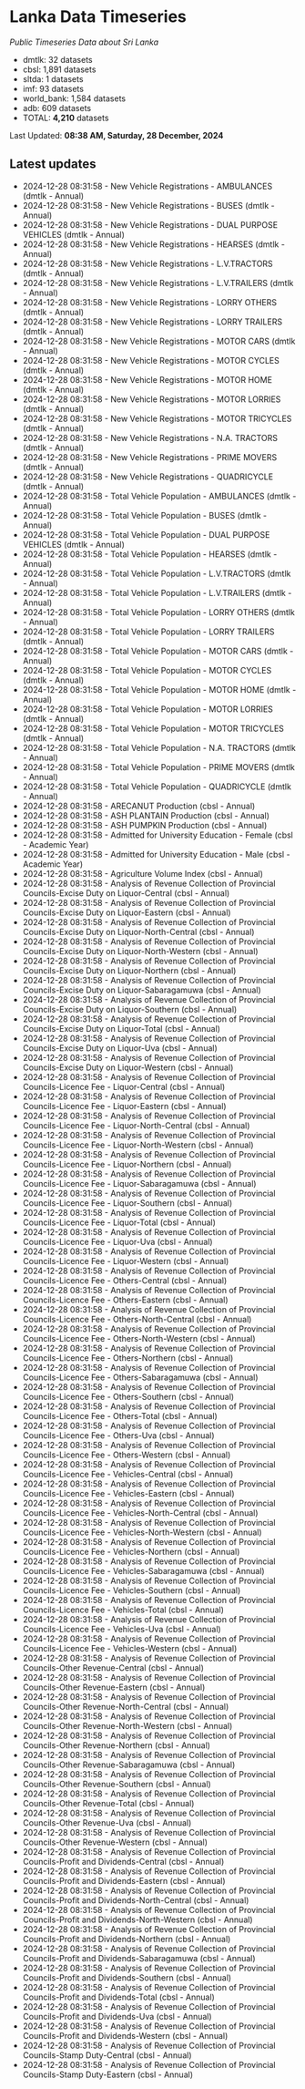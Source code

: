 # Lanka Data Timeseries
*Public Timeseries Data about Sri Lanka*

* dmtlk: 32 datasets
* cbsl: 1,891 datasets
* sltda: 1 datasets
* imf: 93 datasets
* world_bank: 1,584 datasets
* adb: 609 datasets
* TOTAL: **4,210** datasets

Last Updated: **08:38 AM, Saturday, 28 December, 2024**

## Latest updates

* 2024-12-28 08:31:58 - New Vehicle Registrations - AMBULANCES (dmtlk - Annual)
* 2024-12-28 08:31:58 - New Vehicle Registrations - BUSES (dmtlk - Annual)
* 2024-12-28 08:31:58 - New Vehicle Registrations - DUAL PURPOSE VEHICLES (dmtlk - Annual)
* 2024-12-28 08:31:58 - New Vehicle Registrations - HEARSES (dmtlk - Annual)
* 2024-12-28 08:31:58 - New Vehicle Registrations - L.V.TRACTORS (dmtlk - Annual)
* 2024-12-28 08:31:58 - New Vehicle Registrations - L.V.TRAILERS (dmtlk - Annual)
* 2024-12-28 08:31:58 - New Vehicle Registrations - LORRY OTHERS (dmtlk - Annual)
* 2024-12-28 08:31:58 - New Vehicle Registrations - LORRY TRAILERS (dmtlk - Annual)
* 2024-12-28 08:31:58 - New Vehicle Registrations - MOTOR CARS (dmtlk - Annual)
* 2024-12-28 08:31:58 - New Vehicle Registrations - MOTOR CYCLES (dmtlk - Annual)
* 2024-12-28 08:31:58 - New Vehicle Registrations - MOTOR HOME (dmtlk - Annual)
* 2024-12-28 08:31:58 - New Vehicle Registrations - MOTOR LORRIES (dmtlk - Annual)
* 2024-12-28 08:31:58 - New Vehicle Registrations - MOTOR TRICYCLES (dmtlk - Annual)
* 2024-12-28 08:31:58 - New Vehicle Registrations - N.A. TRACTORS (dmtlk - Annual)
* 2024-12-28 08:31:58 - New Vehicle Registrations - PRIME MOVERS (dmtlk - Annual)
* 2024-12-28 08:31:58 - New Vehicle Registrations - QUADRICYCLE (dmtlk - Annual)
* 2024-12-28 08:31:58 - Total Vehicle Population - AMBULANCES (dmtlk - Annual)
* 2024-12-28 08:31:58 - Total Vehicle Population - BUSES (dmtlk - Annual)
* 2024-12-28 08:31:58 - Total Vehicle Population - DUAL PURPOSE VEHICLES (dmtlk - Annual)
* 2024-12-28 08:31:58 - Total Vehicle Population - HEARSES (dmtlk - Annual)
* 2024-12-28 08:31:58 - Total Vehicle Population - L.V.TRACTORS (dmtlk - Annual)
* 2024-12-28 08:31:58 - Total Vehicle Population - L.V.TRAILERS (dmtlk - Annual)
* 2024-12-28 08:31:58 - Total Vehicle Population - LORRY OTHERS (dmtlk - Annual)
* 2024-12-28 08:31:58 - Total Vehicle Population - LORRY TRAILERS (dmtlk - Annual)
* 2024-12-28 08:31:58 - Total Vehicle Population - MOTOR CARS (dmtlk - Annual)
* 2024-12-28 08:31:58 - Total Vehicle Population - MOTOR CYCLES (dmtlk - Annual)
* 2024-12-28 08:31:58 - Total Vehicle Population - MOTOR HOME (dmtlk - Annual)
* 2024-12-28 08:31:58 - Total Vehicle Population - MOTOR LORRIES (dmtlk - Annual)
* 2024-12-28 08:31:58 - Total Vehicle Population - MOTOR TRICYCLES (dmtlk - Annual)
* 2024-12-28 08:31:58 - Total Vehicle Population - N.A. TRACTORS (dmtlk - Annual)
* 2024-12-28 08:31:58 - Total Vehicle Population - PRIME MOVERS (dmtlk - Annual)
* 2024-12-28 08:31:58 - Total Vehicle Population - QUADRICYCLE (dmtlk - Annual)
* 2024-12-28 08:31:58 - ARECANUT Production (cbsl - Annual)
* 2024-12-28 08:31:58 - ASH PLANTAIN Production (cbsl - Annual)
* 2024-12-28 08:31:58 - ASH PUMPKIN Production (cbsl - Annual)
* 2024-12-28 08:31:58 - Admitted for University Education - Female (cbsl - Academic Year)
* 2024-12-28 08:31:58 - Admitted for University Education - Male (cbsl - Academic Year)
* 2024-12-28 08:31:58 - Agriculture Volume Index (cbsl - Annual)
* 2024-12-28 08:31:58 - Analysis of Revenue Collection of Provincial Councils-Excise Duty on Liquor-Central (cbsl - Annual)
* 2024-12-28 08:31:58 - Analysis of Revenue Collection of Provincial Councils-Excise Duty on Liquor-Eastern (cbsl - Annual)
* 2024-12-28 08:31:58 - Analysis of Revenue Collection of Provincial Councils-Excise Duty on Liquor-North-Central (cbsl - Annual)
* 2024-12-28 08:31:58 - Analysis of Revenue Collection of Provincial Councils-Excise Duty on Liquor-North-Western (cbsl - Annual)
* 2024-12-28 08:31:58 - Analysis of Revenue Collection of Provincial Councils-Excise Duty on Liquor-Northern (cbsl - Annual)
* 2024-12-28 08:31:58 - Analysis of Revenue Collection of Provincial Councils-Excise Duty on Liquor-Sabaragamuwa (cbsl - Annual)
* 2024-12-28 08:31:58 - Analysis of Revenue Collection of Provincial Councils-Excise Duty on Liquor-Southern (cbsl - Annual)
* 2024-12-28 08:31:58 - Analysis of Revenue Collection of Provincial Councils-Excise Duty on Liquor-Total (cbsl - Annual)
* 2024-12-28 08:31:58 - Analysis of Revenue Collection of Provincial Councils-Excise Duty on Liquor-Uva (cbsl - Annual)
* 2024-12-28 08:31:58 - Analysis of Revenue Collection of Provincial Councils-Excise Duty on Liquor-Western (cbsl - Annual)
* 2024-12-28 08:31:58 - Analysis of Revenue Collection of Provincial Councils-Licence Fee - Liquor-Central (cbsl - Annual)
* 2024-12-28 08:31:58 - Analysis of Revenue Collection of Provincial Councils-Licence Fee - Liquor-Eastern (cbsl - Annual)
* 2024-12-28 08:31:58 - Analysis of Revenue Collection of Provincial Councils-Licence Fee - Liquor-North-Central (cbsl - Annual)
* 2024-12-28 08:31:58 - Analysis of Revenue Collection of Provincial Councils-Licence Fee - Liquor-North-Western (cbsl - Annual)
* 2024-12-28 08:31:58 - Analysis of Revenue Collection of Provincial Councils-Licence Fee - Liquor-Northern (cbsl - Annual)
* 2024-12-28 08:31:58 - Analysis of Revenue Collection of Provincial Councils-Licence Fee - Liquor-Sabaragamuwa (cbsl - Annual)
* 2024-12-28 08:31:58 - Analysis of Revenue Collection of Provincial Councils-Licence Fee - Liquor-Southern (cbsl - Annual)
* 2024-12-28 08:31:58 - Analysis of Revenue Collection of Provincial Councils-Licence Fee - Liquor-Total (cbsl - Annual)
* 2024-12-28 08:31:58 - Analysis of Revenue Collection of Provincial Councils-Licence Fee - Liquor-Uva (cbsl - Annual)
* 2024-12-28 08:31:58 - Analysis of Revenue Collection of Provincial Councils-Licence Fee - Liquor-Western (cbsl - Annual)
* 2024-12-28 08:31:58 - Analysis of Revenue Collection of Provincial Councils-Licence Fee - Others-Central (cbsl - Annual)
* 2024-12-28 08:31:58 - Analysis of Revenue Collection of Provincial Councils-Licence Fee - Others-Eastern (cbsl - Annual)
* 2024-12-28 08:31:58 - Analysis of Revenue Collection of Provincial Councils-Licence Fee - Others-North-Central (cbsl - Annual)
* 2024-12-28 08:31:58 - Analysis of Revenue Collection of Provincial Councils-Licence Fee - Others-North-Western (cbsl - Annual)
* 2024-12-28 08:31:58 - Analysis of Revenue Collection of Provincial Councils-Licence Fee - Others-Northern (cbsl - Annual)
* 2024-12-28 08:31:58 - Analysis of Revenue Collection of Provincial Councils-Licence Fee - Others-Sabaragamuwa (cbsl - Annual)
* 2024-12-28 08:31:58 - Analysis of Revenue Collection of Provincial Councils-Licence Fee - Others-Southern (cbsl - Annual)
* 2024-12-28 08:31:58 - Analysis of Revenue Collection of Provincial Councils-Licence Fee - Others-Total (cbsl - Annual)
* 2024-12-28 08:31:58 - Analysis of Revenue Collection of Provincial Councils-Licence Fee - Others-Uva (cbsl - Annual)
* 2024-12-28 08:31:58 - Analysis of Revenue Collection of Provincial Councils-Licence Fee - Others-Western (cbsl - Annual)
* 2024-12-28 08:31:58 - Analysis of Revenue Collection of Provincial Councils-Licence Fee - Vehicles-Central (cbsl - Annual)
* 2024-12-28 08:31:58 - Analysis of Revenue Collection of Provincial Councils-Licence Fee - Vehicles-Eastern (cbsl - Annual)
* 2024-12-28 08:31:58 - Analysis of Revenue Collection of Provincial Councils-Licence Fee - Vehicles-North-Central (cbsl - Annual)
* 2024-12-28 08:31:58 - Analysis of Revenue Collection of Provincial Councils-Licence Fee - Vehicles-North-Western (cbsl - Annual)
* 2024-12-28 08:31:58 - Analysis of Revenue Collection of Provincial Councils-Licence Fee - Vehicles-Northern (cbsl - Annual)
* 2024-12-28 08:31:58 - Analysis of Revenue Collection of Provincial Councils-Licence Fee - Vehicles-Sabaragamuwa (cbsl - Annual)
* 2024-12-28 08:31:58 - Analysis of Revenue Collection of Provincial Councils-Licence Fee - Vehicles-Southern (cbsl - Annual)
* 2024-12-28 08:31:58 - Analysis of Revenue Collection of Provincial Councils-Licence Fee - Vehicles-Total (cbsl - Annual)
* 2024-12-28 08:31:58 - Analysis of Revenue Collection of Provincial Councils-Licence Fee - Vehicles-Uva (cbsl - Annual)
* 2024-12-28 08:31:58 - Analysis of Revenue Collection of Provincial Councils-Licence Fee - Vehicles-Western (cbsl - Annual)
* 2024-12-28 08:31:58 - Analysis of Revenue Collection of Provincial Councils-Other Revenue-Central (cbsl - Annual)
* 2024-12-28 08:31:58 - Analysis of Revenue Collection of Provincial Councils-Other Revenue-Eastern (cbsl - Annual)
* 2024-12-28 08:31:58 - Analysis of Revenue Collection of Provincial Councils-Other Revenue-North-Central (cbsl - Annual)
* 2024-12-28 08:31:58 - Analysis of Revenue Collection of Provincial Councils-Other Revenue-North-Western (cbsl - Annual)
* 2024-12-28 08:31:58 - Analysis of Revenue Collection of Provincial Councils-Other Revenue-Northern (cbsl - Annual)
* 2024-12-28 08:31:58 - Analysis of Revenue Collection of Provincial Councils-Other Revenue-Sabaragamuwa (cbsl - Annual)
* 2024-12-28 08:31:58 - Analysis of Revenue Collection of Provincial Councils-Other Revenue-Southern (cbsl - Annual)
* 2024-12-28 08:31:58 - Analysis of Revenue Collection of Provincial Councils-Other Revenue-Total (cbsl - Annual)
* 2024-12-28 08:31:58 - Analysis of Revenue Collection of Provincial Councils-Other Revenue-Uva (cbsl - Annual)
* 2024-12-28 08:31:58 - Analysis of Revenue Collection of Provincial Councils-Other Revenue-Western (cbsl - Annual)
* 2024-12-28 08:31:58 - Analysis of Revenue Collection of Provincial Councils-Profit and Dividends-Central (cbsl - Annual)
* 2024-12-28 08:31:58 - Analysis of Revenue Collection of Provincial Councils-Profit and Dividends-Eastern (cbsl - Annual)
* 2024-12-28 08:31:58 - Analysis of Revenue Collection of Provincial Councils-Profit and Dividends-North-Central (cbsl - Annual)
* 2024-12-28 08:31:58 - Analysis of Revenue Collection of Provincial Councils-Profit and Dividends-North-Western (cbsl - Annual)
* 2024-12-28 08:31:58 - Analysis of Revenue Collection of Provincial Councils-Profit and Dividends-Northern (cbsl - Annual)
* 2024-12-28 08:31:58 - Analysis of Revenue Collection of Provincial Councils-Profit and Dividends-Sabaragamuwa (cbsl - Annual)
* 2024-12-28 08:31:58 - Analysis of Revenue Collection of Provincial Councils-Profit and Dividends-Southern (cbsl - Annual)
* 2024-12-28 08:31:58 - Analysis of Revenue Collection of Provincial Councils-Profit and Dividends-Total (cbsl - Annual)
* 2024-12-28 08:31:58 - Analysis of Revenue Collection of Provincial Councils-Profit and Dividends-Uva (cbsl - Annual)
* 2024-12-28 08:31:58 - Analysis of Revenue Collection of Provincial Councils-Profit and Dividends-Western (cbsl - Annual)
* 2024-12-28 08:31:58 - Analysis of Revenue Collection of Provincial Councils-Stamp Duty-Central (cbsl - Annual)
* 2024-12-28 08:31:58 - Analysis of Revenue Collection of Provincial Councils-Stamp Duty-Eastern (cbsl - Annual)